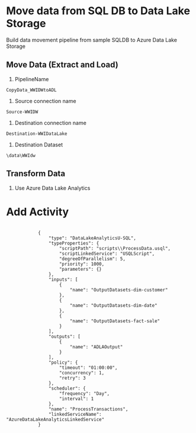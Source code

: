 # Move data from SQL DB to Data Lake Storage
Build data movement pipeline from sample SQLDB to Azure Data Lake Storage

## Move Data (Extract and Load)
1. PipelineName

`CopyData_WWIDWtoADL`

1. Source connection name

`Source-WWIDW`

1. Destination connection name

`Destination-WWIDataLake`

1. Destination Dataset

`\data\WWIdw`

## Transform Data
1. Use Azure Data Lake Analytics

# Add Activity 

```

            {
                "type": "DataLakeAnalyticsU-SQL",
                "typeProperties": {
                    "scriptPath": "scripts\\ProcessData.usql",
                    "scriptLinkedService": "USQLScript",
                    "degreeOfParallelism": 5,
                    "priority": 1000,
                    "parameters": {}
                },
                "inputs": [
                    {
                        "name": "OutputDatasets-dim-customer"
                    },
                    {
                        "name": "OutputDatasets-dim-date"
                    },
                    {
                        "name": "OutputDatasets-fact-sale"
                    }
                ],
                "outputs": [
                    {
                        "name": "ADLAOutput"
                    }
                ],
                "policy": {
                    "timeout": "01:00:00",
                    "concurrency": 1,
                    "retry": 3
                },
                "scheduler": {
                    "frequency": "Day",
                    "interval": 1
                },
                "name": "ProcessTransactions",
                "linkedServiceName": "AzureDataLakeAnalyticsLinkedService"
            }
```